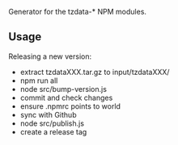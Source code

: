 
Generator for the tzdata-* NPM modules.


## Usage
Releasing a new version:

- extract tzdataXXX.tar.gz to input/tzdataXXX/
- npm run all
- node src/bump-version.js
- commit and check changes
- ensure .npmrc points to world
- sync with Github
- node src/publish.js
- create a release tag
